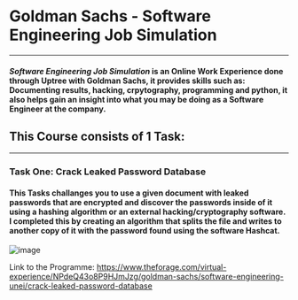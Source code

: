 # Goldman Sachs - Software Engineering Job Simulation
 ---
 #### **_Software Engineering Job Simulation_** is an Online Work Experience done through Uptree with Goldman Sachs, it provides skills such as: Documenting results, hacking, crpytography, programming and python, it also helps gain an insight into what you may be doing as a Software Engineer at the company.
 
 ## This Course consists of 1 Task:
 ---
 
### Task One: Crack Leaked Password Database
#### This Tasks challanges you to use a given document with leaked passwords that are encrypted and discover the passwords inside of it using a hashing algorithm or an external hacking/cryptography software. I completed this by creating an algorithm that splits the file and writes to another copy of it with the password found using the software Hashcat.

![image](https://github.com/Robbo30/SoftwareEngineering---Goldman-Sachs/assets/152650090/f5643f8a-425b-49b6-8341-a562ee42a154)

Link to the Programme: https://www.theforage.com/virtual-experience/NPdeQ43o8P9HJmJzg/goldman-sachs/software-engineering-unei/crack-leaked-password-database
